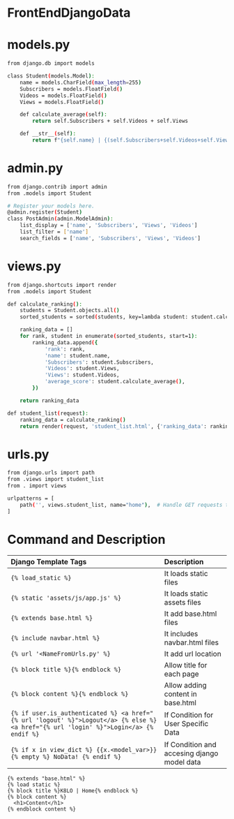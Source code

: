 # FrontEndDjangoData

# models.py
```sh
from django.db import models

class Student(models.Model):
    name = models.CharField(max_length=255)
    Subscribers = models.FloatField()
    Videos = models.FloatField()
    Views = models.FloatField()

    def calculate_average(self):
        return self.Subscribers + self.Videos + self.Views

    def __str__(self):
        return f"{self.name} | {(self.Subscribers+self.Videos+self.Views)}"
```

# admin.py
```sh
from django.contrib import admin
from .models import Student

# Register your models here.
@admin.register(Student)
class PostAdmin(admin.ModelAdmin):
    list_display = ['name', 'Subscribers', 'Views', 'Videos']
    list_filter = ['name']
    search_fields = ['name', 'Subscribers', 'Views', 'Videos']
```

# views.py
```sh
from django.shortcuts import render
from .models import Student

def calculate_ranking():
    students = Student.objects.all()
    sorted_students = sorted(students, key=lambda student: student.calculate_average(), reverse=True)

    ranking_data = []
    for rank, student in enumerate(sorted_students, start=1):
        ranking_data.append({
            'rank': rank,
            'name': student.name,
            'Subscribers': student.Subscribers,
            'Videos': student.Views,
            'Views': student.Videos,            
            'average_score': student.calculate_average(),         
        })

    return ranking_data

def student_list(request):
    ranking_data = calculate_ranking()
    return render(request, 'student_list.html', {'ranking_data': ranking_data})
```

# urls.py
```sh
from django.urls import path
from .views import student_list
from . import views 

urlpatterns = [
    path('', views.student_list, name="home"),  # Handle GET requests to the root URL
]
```

# Command and Description

| Django Template Tags | Description |
| :--- | :--- |
| `{% load_static %}` | It loads static files |
| `{% static 'assets/js/app.js' %}` | It loads static assets files |
| `{% extends base.html %}` |  It add base.html files |
| `{% include navbar.html %}` | It includes navbar.html files |
| `{% url '<NameFromUrls.py' %}` | It add url location |
| `{% block title %}{% endblock %}` | Allow title for each page |
| `{% block content %}{% endblock %}` | Allow adding content in base.html |
| `{% if user.is_authenticated %} <a href="{% url 'logout' %}">Logout</a> {% else %} <a href="{% url 'login' %}">Login</a> {% endif %}` | If Condition for User Specific Data |
| `{% if x in view_dict %} {{x.<model_var>}} {% empty %} NoData! {% endif %}` | If Condition and accesing django model data |

```
{% extends "base.html" %}
{% load static %}
{% block title %}K8LO | Home{% endblock %}
{% block content %}
  <h1>Content</h1>
{% endblock content %} 
```
